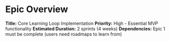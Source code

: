 # Epic Overview

**Title:** Core Learning Loop Implementation
**Priority:** High - Essential MVP functionality
**Estimated Duration:** 2 sprints (4 weeks)
**Dependencies:** Epic 1 must be complete (users need roadmaps to learn from)
